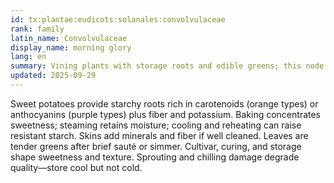 ```yaml
---
id: tx:plantae:eudicots:solanales:convolvulaceae
rank: family
latin_name: Convolvulaceae
display_name: morning glory
lang: en
summary: Vining plants with storage roots and edible greens; this node focuses on sweet potatoes and regional leafy uses of the vine tips.
updated: 2025-09-29
---
```


Sweet potatoes provide starchy roots rich in carotenoids (orange types) or anthocyanins (purple types) plus fiber and potassium. Baking concentrates sweetness; steaming retains moisture; cooling and reheating can raise resistant starch. Skins add minerals and fiber if well cleaned. Leaves are tender greens after brief sauté or simmer. Cultivar, curing, and storage shape sweetness and texture. Sprouting and chilling damage degrade quality—store cool but not cold.
